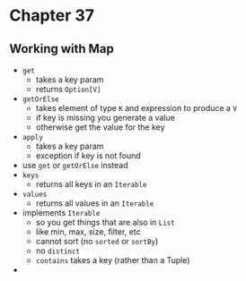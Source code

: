 # Chapter 37

## Working with Map
- `get`
  - takes a key param
  - returns `Option[V]`
- `getOrElse`
  - takes element of type `K` and expression to produce a `V`
  - if key is missing you generate a value
  - otherwise get the value for the key
- `apply`
  - takes a key param
  - exception if key is not found
- use `get` or `getOrElse` instead
- `keys`
  - returns all keys in an `Iterable`
- `values`
  - returns all values in an `Iterable`
- implements `Iterable`
  - so you get things that are also in `List`
  - like min, max, size, filter, etc
  - cannot sort (no `sorted` or `sortBy`)
  - no `distinct`
  - `contains` takes a key (rather than a Tuple)
- 

